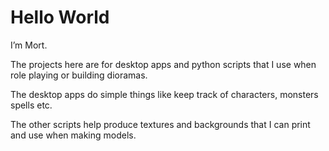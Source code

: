 # Hello World 

I’m Mort.

The projects here are for desktop apps and python scripts that I use when role playing or building dioramas.

The desktop apps do simple things like keep track of characters, monsters spells etc.

The other scripts help produce textures and backgrounds that I can print and use when making models.


